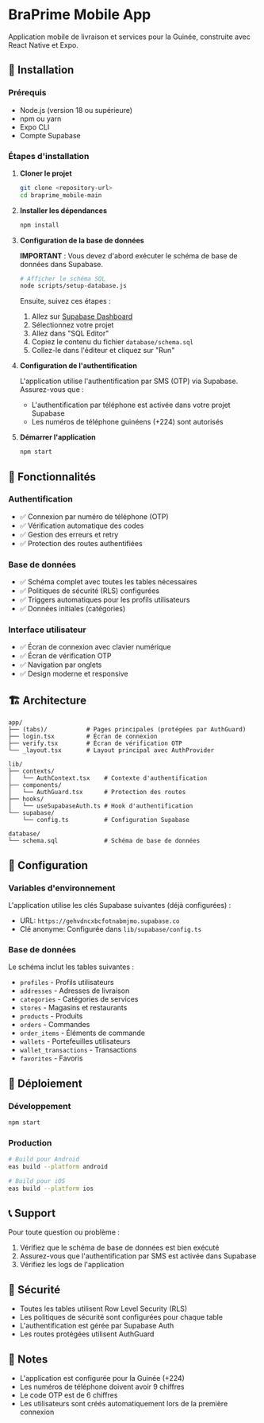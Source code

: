 # BraPrime Mobile App

Application mobile de livraison et services pour la Guinée, construite avec React Native et Expo.

## 🚀 Installation

### Prérequis
- Node.js (version 18 ou supérieure)
- npm ou yarn
- Expo CLI
- Compte Supabase

### Étapes d'installation

1. **Cloner le projet**
   ```bash
   git clone <repository-url>
   cd braprime_mobile-main
   ```

2. **Installer les dépendances**
   ```bash
   npm install
   ```

3. **Configuration de la base de données**
   
   **IMPORTANT** : Vous devez d'abord exécuter le schéma de base de données dans Supabase.
   
   ```bash
   # Afficher le schéma SQL
   node scripts/setup-database.js
   ```
   
   Ensuite, suivez ces étapes :
   1. Allez sur [Supabase Dashboard](https://supabase.com/dashboard)
   2. Sélectionnez votre projet
   3. Allez dans "SQL Editor"
   4. Copiez le contenu du fichier `database/schema.sql`
   5. Collez-le dans l'éditeur et cliquez sur "Run"

4. **Configuration de l'authentification**
   
   L'application utilise l'authentification par SMS (OTP) via Supabase. Assurez-vous que :
   - L'authentification par téléphone est activée dans votre projet Supabase
   - Les numéros de téléphone guinéens (+224) sont autorisés

5. **Démarrer l'application**
   ```bash
   npm start
   ```

## 📱 Fonctionnalités

### Authentification
- ✅ Connexion par numéro de téléphone (OTP)
- ✅ Vérification automatique des codes
- ✅ Gestion des erreurs et retry
- ✅ Protection des routes authentifiées

### Base de données
- ✅ Schéma complet avec toutes les tables nécessaires
- ✅ Politiques de sécurité (RLS) configurées
- ✅ Triggers automatiques pour les profils utilisateurs
- ✅ Données initiales (catégories)

### Interface utilisateur
- ✅ Écran de connexion avec clavier numérique
- ✅ Écran de vérification OTP
- ✅ Navigation par onglets
- ✅ Design moderne et responsive

## 🏗️ Architecture

```
app/
├── (tabs)/           # Pages principales (protégées par AuthGuard)
├── login.tsx         # Écran de connexion
├── verify.tsx        # Écran de vérification OTP
└── _layout.tsx       # Layout principal avec AuthProvider

lib/
├── contexts/
│   └── AuthContext.tsx    # Contexte d'authentification
├── components/
│   └── AuthGuard.tsx      # Protection des routes
├── hooks/
│   └── useSupabaseAuth.ts # Hook d'authentification
└── supabase/
    └── config.ts          # Configuration Supabase

database/
└── schema.sql             # Schéma de base de données
```

## 🔧 Configuration

### Variables d'environnement
L'application utilise les clés Supabase suivantes (déjà configurées) :
- URL: `https://gehvdncxbcfotnabmjmo.supabase.co`
- Clé anonyme: Configurée dans `lib/supabase/config.ts`

### Base de données
Le schéma inclut les tables suivantes :
- `profiles` - Profils utilisateurs
- `addresses` - Adresses de livraison
- `categories` - Catégories de services
- `stores` - Magasins et restaurants
- `products` - Produits
- `orders` - Commandes
- `order_items` - Éléments de commande
- `wallets` - Portefeuilles utilisateurs
- `wallet_transactions` - Transactions
- `favorites` - Favoris

## 🚀 Déploiement

### Développement
```bash
npm start
```

### Production
```bash
# Build pour Android
eas build --platform android

# Build pour iOS
eas build --platform ios
```

## 📞 Support

Pour toute question ou problème :
1. Vérifiez que le schéma de base de données est bien exécuté
2. Assurez-vous que l'authentification par SMS est activée dans Supabase
3. Vérifiez les logs de l'application

## 🔐 Sécurité

- Toutes les tables utilisent Row Level Security (RLS)
- Les politiques de sécurité sont configurées pour chaque table
- L'authentification est gérée par Supabase Auth
- Les routes protégées utilisent AuthGuard

## 📝 Notes

- L'application est configurée pour la Guinée (+224)
- Les numéros de téléphone doivent avoir 9 chiffres
- Le code OTP est de 6 chiffres
- Les utilisateurs sont créés automatiquement lors de la première connexion
